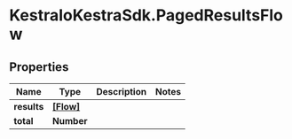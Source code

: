 # KestraIoKestraSdk.PagedResultsFlow

## Properties

Name | Type | Description | Notes
------------ | ------------- | ------------- | -------------
**results** | [**[Flow]**](Flow.md) |  | 
**total** | **Number** |  | 


